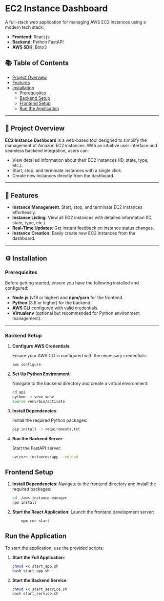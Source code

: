 # EC2 Instance Dashboard

A full-stack web application for managing AWS EC2 instances using a modern tech stack:  
- **Frontend**: React.js  
- **Backend**: Python FastAPI  
- **AWS SDK**: Boto3  

## 📚 Table of Contents  
- [Project Overview](#-project-overview)  
- [Features](#-features)  
- [Installation](#-installation)  
  - [Prerequisites](#prerequisites)  
  - [Backend Setup](#backend-setup)  
  - [Frontend Setup](#frontend-setup)  
  - [Run the Application](#run-the-application)  

---

## 🚀 Project Overview  

**EC2 Instance Dashboard** is a web-based tool designed to simplify the management of Amazon EC2 instances. With an intuitive user interface and seamless backend integration, users can:  
- View detailed information about their EC2 instances (ID, state, type, etc.).  
- Start, stop, and terminate instances with a single click.  
- Create new instances directly from the dashboard.   

---

## 📸 Features  

- **Instance Management**: Start, stop, and terminate EC2 instances effortlessly.  
- **Instance Listing**: View all EC2 instances with detailed information (ID, state, type, etc.).  
- **Real-Time Updates**: Get instant feedback on instance status changes.  
- **Instance Creation**: Easily create new EC2 instances from the dashboard.  

---

## ⚙️ Installation  

### Prerequisites  
Before getting started, ensure you have the following installed and configured:  
- **Node.js** (v16 or higher) and **npm/yarn** for the frontend.  
- **Python** (3.8 or higher) for the backend.  
- **AWS CLI** configured with valid credentials.  
- **Virtualenv** (optional but recommended for Python environment management).  

---

### Backend Setup  

1. **Configure AWS Credentials**: 

    Ensure your AWS CLI is configured with the necessary credentials:  
   ```bash
   aws configure
    ```
2. **Set Up Python Environment**:
    
    Navigate to the backend directory and create a virtual environment:
    ```bash
    cd api
    python -m venv venv
    source venv/bin/activate  
    ```
3. **Install Dependencies**:
    
    Install the required Python packages:
    ```bash
    pip install -r requirements.txt
    ```
4. **Run the Backend Server**:

    Start the FastAPI server:
    ```bash 
    uvicorn instances:app --reload
    ```
## Frontend Setup
1. **Install Dependencies**:
    Navigate to the frontend directory and install the required packages:
    ```bash 
    cd ./aws-instance-manager
    npm install
    ```

2. **Start the React Application**:
    Launch the frontend development server:
    ```bash
        npm run start
    ```
## Run the Application
To start the application, use the provided scripts:

1. **Start the Full Application**:
    ```bash
    chmod +x start_app.sh
    bash start_app.sh
    ```
2. **Start the Backend Service**:
    ```bash
    chmod +x start_service.sh
    bash start_service.sh
    ```
